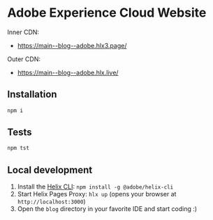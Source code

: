 # Adobe Experience Cloud Website

Inner CDN:
- https://main--blog--adobe.hlx3.page/

Outer CDN:
- https://main--blog--adobe.hlx.live/

## Installation

```sh
npm i
```

## Tests

```sh
npm tst
```

## Local development

1. Install the [Helix CLI](https://github.com/adobe/helix-cli): `npm install -g @adobe/helix-cli`
1. Start Helix Pages Proxy: `hlx up` (opens your browser at `http://localhost:3000`)
1. Open the `blog` directory in your favorite IDE and start coding :)
